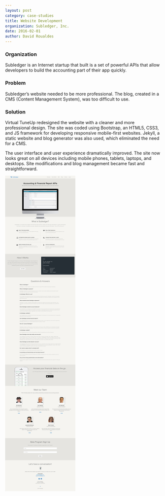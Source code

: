 ```yaml
---
layout: post
category: case-studies
title: Website Development
organization: Subledger, Inc.
date: 2016-02-01
author: David Roualdes
---
```

### Organization

Subledger is an Internet startup that built is a set of powerful APIs that allow developers to build the accounting part of their app quickly.

### Problem

Subledger’s website needed to be more professional. The blog, created in a CMS (Content Management System), was too difficult to use.

### Solution

Virtual TuneUp redesigned the website with a cleaner and more professional design. The site was coded using Bootstrap, an HTML5, CSS3, and JS framework for developing responsive mobile-first websites. Jekyll, a static website and blog generator was also used, which eliminated the need for a CMS.

The user interface and user experience dramatically improved. The site now looks great on all devices including mobile phones, tablets, laptops, and desktops. Site modifications and blog management became fast and straightforward.

<img src="/assets/subledger-website.jpg" class="img-fluid" alt="Subledger Website">
